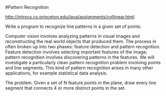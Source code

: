 #Pattern Recognition

http://introcs.cs.princeton.edu/java/assignments/collinear.html

Write a program to recognize line patterns in a given set of points.

Computer vision involves analyzing patterns in visual images and reconstructing the real world objects that produced them. The process in often broken up into two phases: feature detection and pattern recognition. Feature detection involves selecting important features of the image; pattern recognition involves discovering patterns in the features. We will investigate a particularly clean pattern recognition problem involving points and line segments. This kind of pattern recognition arises in many other applications, for example statistical data analysis.

The problem. Given a set of N feature points in the plane, draw every line segment that connects 4 or more distinct points in the set.
